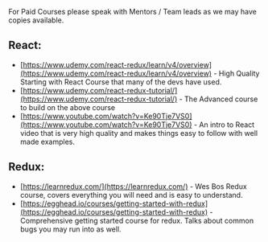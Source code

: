 For Paid Courses please speak with Mentors / Team leads as we may have copies available.

## React:

- [https://www.udemy.com/react-redux/learn/v4/overview](https://www.udemy.com/react-redux/learn/v4/overview) - High Quality Starting with React Course that many of the devs have used.
- [https://www.udemy.com/react-redux-tutorial/](https://www.udemy.com/react-redux-tutorial/) - The Advanced course to build on the above course
- [https://www.youtube.com/watch?v=Ke90Tje7VS0](https://www.youtube.com/watch?v=Ke90Tje7VS0) - An intro to React video that is very high quality and makes things easy to follow with well made examples.

## Redux:

- [https://learnredux.com/](https://learnredux.com/) - Wes Bos Redux course, covers everything you will need and is easy to understand.
- [https://egghead.io/courses/getting-started-with-redux](https://egghead.io/courses/getting-started-with-redux) - Comprehensive getting started course for redux. Talks about common bugs you may run into as well.
